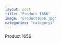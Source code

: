 ```yaml
---
layout: post
title: "Product 1656"
image: "product1656.jpg"
categories: "category1"
---
```

Product 1656
